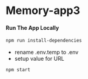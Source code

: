 # Memory-app3

#### Run The App Locally

```sh
npm run install-dependencies
```

- rename .env.temp to .env
- setup value for URL

```sh
npm start
```
